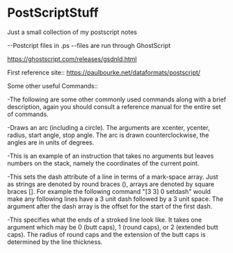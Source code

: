 # PostScriptStuff

Just a small collection of my postscript notes

--Postcript files in .ps
--files are run through GhostScript

https://ghostscript.com/releases/gsdnld.html

First reference site::
https://paulbourke.net/dataformats/postscript/

Some other useful Commands::

-The following are some other commonly used commands along with a brief description, again you should consult a reference manual for the entire set of commands. 	

-Draws an arc (including a circle). The arguments are xcenter, ycenter, radius, start angle, stop angle. The arc is drawn counterclockwise, the angles are in units of degrees.

-This is an example of an instruction that takes no arguments but leaves numbers on the stack, namely the coordinates of the current point.

-This sets the dash attribute of a line in terms of a mark-space array. Just as strings are denoted by round braces (), arrays are denoted by square braces []. For example the following command "[3 3] 0 setdash" would make any following lines have a 3 unit dash followed by a 3 unit space. The argument after the dash array is the offset for the start of the first dash.

-This specifies what the ends of a stroked line look like. It takes one argument which may be 0 (butt caps), 1 (round caps), or 2 (extended butt caps). The radius of round caps and the extension of the butt caps is determined by the line thickness. 
